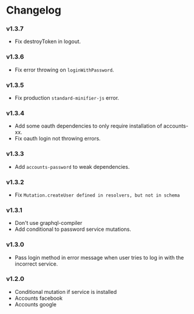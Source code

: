 # Changelog

### v1.3.7

- Fix destroyToken in logout.

### v1.3.6

- Fix error throwing on ```loginWithPassword```.

### v1.3.5

- Fix production ```standard-minifier-js``` error.

### v1.3.4

- Add some oauth dependencies to only require installation of accounts-xx.
- Fix oauth login not throwing errors.

### v1.3.3

- Add ```accounts-password``` to weak dependencies.

### v1.3.2

- Fix ```Mutation.createUser defined in resolvers, but not in schema```

### v1.3.1

- Don't use graphql-compiler
- Add conditional to password service mutations.

### v1.3.0

- Pass login method in error message when user tries to log in with the incorrect service.

### v1.2.0

- Conditional mutation if service is installed
- Accounts facebook
- Accounts google
